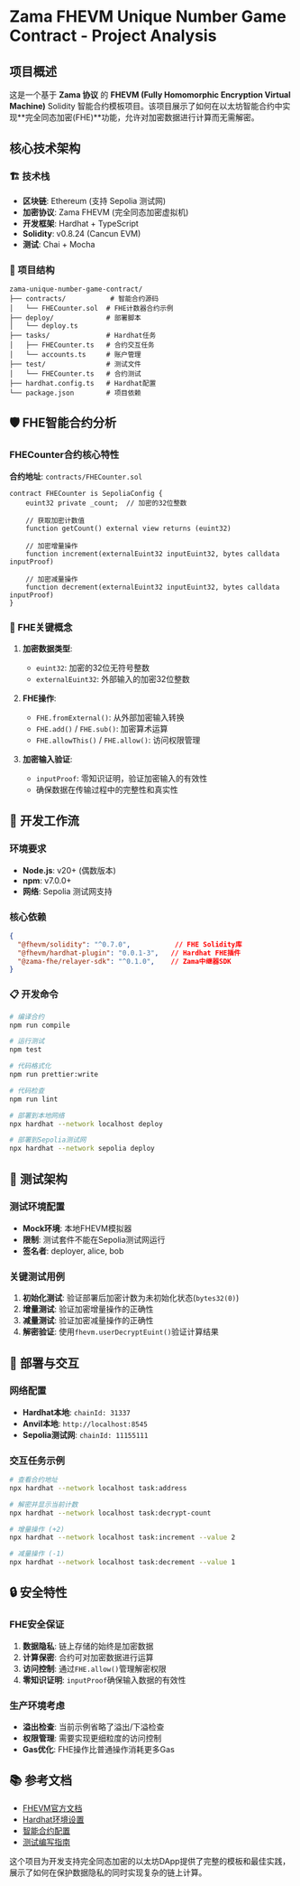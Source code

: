 # Zama FHEVM Unique Number Game Contract - Project Analysis

## 项目概述

这是一个基于 **Zama 协议** 的 **FHEVM (Fully Homomorphic Encryption Virtual Machine)** Solidity 智能合约模板项目。该项目展示了如何在以太坊智能合约中实现**完全同态加密(FHE)**功能，允许对加密数据进行计算而无需解密。

## 核心技术架构

### 🏗️ 技术栈
- **区块链**: Ethereum (支持 Sepolia 测试网)
- **加密协议**: Zama FHEVM (完全同态加密虚拟机)
- **开发框架**: Hardhat + TypeScript
- **Solidity**: v0.8.24 (Cancun EVM)
- **测试**: Chai + Mocha

### 🔧 项目结构
```
zama-unique-number-game-contract/
├── contracts/           # 智能合约源码
│   └── FHECounter.sol  # FHE计数器合约示例
├── deploy/             # 部署脚本
│   └── deploy.ts
├── tasks/              # Hardhat任务
│   ├── FHECounter.ts   # 合约交互任务
│   └── accounts.ts     # 账户管理
├── test/               # 测试文件
│   └── FHECounter.ts   # 合约测试
├── hardhat.config.ts   # Hardhat配置
└── package.json        # 项目依赖
```

## 🛡️ FHE智能合约分析

### FHECounter合约核心特性

**合约地址**: `contracts/FHECounter.sol`

```solidity
contract FHECounter is SepoliaConfig {
    euint32 private _count;  // 加密的32位整数
    
    // 获取加密计数值
    function getCount() external view returns (euint32)
    
    // 加密增量操作
    function increment(externalEuint32 inputEuint32, bytes calldata inputProof)
    
    // 加密减量操作  
    function decrement(externalEuint32 inputEuint32, bytes calldata inputProof)
}
```

### 🔐 FHE关键概念

1. **加密数据类型**:
   - `euint32`: 加密的32位无符号整数
   - `externalEuint32`: 外部输入的加密32位整数

2. **FHE操作**:
   - `FHE.fromExternal()`: 从外部加密输入转换
   - `FHE.add()` / `FHE.sub()`: 加密算术运算
   - `FHE.allowThis()` / `FHE.allow()`: 访问权限管理

3. **加密输入验证**:
   - `inputProof`: 零知识证明，验证加密输入的有效性
   - 确保数据在传输过程中的完整性和真实性

## 🔨 开发工作流

### 环境要求
- **Node.js**: v20+ (偶数版本)
- **npm**: v7.0.0+
- **网络**: Sepolia 测试网支持

### 核心依赖
```json
{
  "@fhevm/solidity": "^0.7.0",           // FHE Solidity库
  "@fhevm/hardhat-plugin": "0.0.1-3",   // Hardhat FHE插件
  "@zama-fhe/relayer-sdk": "^0.1.0",    // Zama中继器SDK
}
```

### 📋 开发命令
```bash
# 编译合约
npm run compile

# 运行测试
npm test

# 代码格式化
npm run prettier:write

# 代码检查
npm run lint

# 部署到本地网络
npx hardhat --network localhost deploy

# 部署到Sepolia测试网
npx hardhat --network sepolia deploy
```

## 🧪 测试架构

### 测试环境配置
- **Mock环境**: 本地FHEVM模拟器
- **限制**: 测试套件不能在Sepolia测试网运行
- **签名者**: deployer, alice, bob

### 关键测试用例
1. **初始化测试**: 验证部署后加密计数为未初始化状态(`bytes32(0)`)
2. **增量测试**: 验证加密增量操作的正确性
3. **减量测试**: 验证加密减量操作的正确性
4. **解密验证**: 使用`fhevm.userDecryptEuint()`验证计算结果

## 🚀 部署与交互

### 网络配置
- **Hardhat本地**: `chainId: 31337`
- **Anvil本地**: `http://localhost:8545`
- **Sepolia测试网**: `chainId: 11155111`

### 交互任务示例
```bash
# 查看合约地址
npx hardhat --network localhost task:address

# 解密并显示当前计数
npx hardhat --network localhost task:decrypt-count

# 增量操作 (+2)
npx hardhat --network localhost task:increment --value 2

# 减量操作 (-1)
npx hardhat --network localhost task:decrement --value 1
```

## 🔒 安全特性

### FHE安全保证
1. **数据隐私**: 链上存储的始终是加密数据
2. **计算保密**: 合约可对加密数据进行运算
3. **访问控制**: 通过`FHE.allow()`管理解密权限
4. **零知识证明**: `inputProof`确保输入数据的有效性

### 生产环境考虑
- **溢出检查**: 当前示例省略了溢出/下溢检查
- **权限管理**: 需要实现更细粒度的访问控制
- **Gas优化**: FHE操作比普通操作消耗更多Gas

## 📚 参考文档

- [FHEVM官方文档](https://docs.zama.ai/fhevm)
- [Hardhat环境设置](https://docs.zama.ai/protocol/solidity-guides/getting-started/setup)
- [智能合约配置](https://docs.zama.ai/protocol/solidity-guides/smart-contract/configure)
- [测试编写指南](https://docs.zama.ai/protocol/solidity-guides/development-guide/hardhat/write_test)

这个项目为开发支持完全同态加密的以太坊DApp提供了完整的模板和最佳实践，展示了如何在保护数据隐私的同时实现复杂的链上计算。